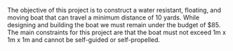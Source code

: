 The objective of this project is to construct a water resistant, floating, and moving boat that can travel a minimum distance of 10 yards. While designing and building the boat we must remain under the budget of $85. The main constraints for this project are that the boat must not exceed  1m x 1m x 1m and cannot be self-guided or self-propelled. 
